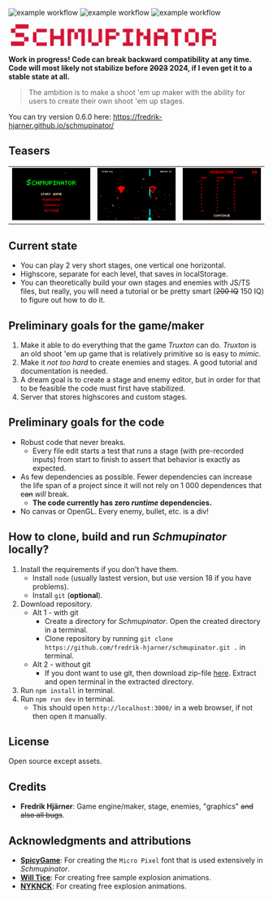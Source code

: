 ![example workflow](https://github.com/fredrik-hjarner/schmupinator/actions/workflows/e2e.yml/badge.svg)
![example workflow](https://github.com/fredrik-hjarner/schmupinator/actions/workflows/eslint.yml/badge.svg)
![example workflow](https://github.com/fredrik-hjarner/schmupinator/actions/workflows/build.yml/badge.svg)

![Schmupinator](https://raw.githubusercontent.com/fredrik-hjarner/schmupinator/vite-master-safe-always-working-not-broken/githubAssets/schmupinator.gif)

**Work in progress! Code can break backward compatibility at any time. Code will most likely not stabilize before ~~2023~~ 2024, if I even get it to a stable state at all.**

> The ambition is to make a shoot 'em up maker with the ability for users to create their own shoot 'em up stages.

You can try version 0.6.0 here: https://fredrik-hjarner.github.io/schmupinator/

## Teasers

| | | |
|-|-|-|
|![title](https://raw.githubusercontent.com/fredrik-hjarner/schmupinator/vite-master-safe-always-working-not-broken/githubAssets/title_screen.png) | ![Schmupinator](https://raw.githubusercontent.com/fredrik-hjarner/schmupinator/vite-master-safe-always-working-not-broken/githubAssets/game.png) | ![Schmupinator](https://raw.githubusercontent.com/fredrik-hjarner/schmupinator/vite-master-safe-always-working-not-broken/githubAssets/highscore.png)|

## Current state

* You can play 2 very short stages, one vertical one horizontal.
* Highscore, separate for each level, that saves in localStorage.
* You can theoretically build your own stages and enemies with JS/TS files, but really, you will need a tutorial or be pretty smart (~~200 IQ~~ 150 IQ) to figure out how to do it.

## Preliminary goals for the game/maker

1. Make it able to do everything that the game *Truxton* can do. *Truxton* is an old shoot 'em up game that is relatively primitive so is easy to *mimic*.
2. Make it *not too hard* to create enemies and stages. A good tutorial and documentation is needed.
3. A dream goal is to create a stage and enemy editor, but in order for that to be feasible the code must first have stabilized.
4. Server that stores highscores and custom stages.

## Preliminary goals for the code

* Robust code that never breaks.
  * Every file edit starts a test that runs a stage (with pre-recorded inputs) from start to finish to assert that behavior is exactly as expected.
* As few dependencies as possible. Fewer dependencies can increase the life span of a project since it will not rely on 1 000 dependences that ~~can~~ *will* break.
  * **The code currently has zero *runtime* dependencies.**
* No canvas or OpenGL. Every enemy, bullet, etc. is a div!

## How to clone, build and run *Schmupinator* locally?

1. Install the requirements if you don't have them.
   - Install `node` (usually lastest version, but use version 18 if you have problems).
   - Install `git` (**optional**).
2. Download repository.
   - Alt 1 - with git
     - Create a directory for *Schmupinator*. Open the created directory in a terminal.
     - Clone repository by running `git clone https://github.com/fredrik-hjarner/schmupinator.git .` in terminal.
   - Alt 2 - without git
     - If you dont want to use git, then download zip-file [here](https://github.com/fredrik-hjarner/schmupinator/archive/refs/heads/vite-master-safe-always-working-not-broken.zip). Extract and open terminal in the extracted directory.
3. Run `npm install` in terminal.
4. Run `npm run dev` in terminal.
   - This should open `http://localhost:3000/` in a web browser, if not then open it manually.

## License

Open source except assets.

## Credits

* **Fredrik Hjärner**: Game engine/maker, stage, enemies, "graphics" ~~and also all bugs~~.

## Acknowledgments and attributions

* [**SpicyGame**](https://spicygame.itch.io/sg-pixel-font-package): For creating the `Micro Pixel` font that is used extensively in *Schmupinator*.
* [**Will Tice**](https://untiedgames.itch.io/five-free-pixel-explosions): For creating free sample explosion animations.
* [**NYKNCK**](https://nyknck.itch.io/explosion): For creating free explosion animations.
